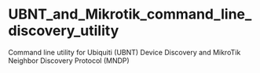 # UBNT_and_Mikrotik_command_line_discovery_utility
Command line utility for Ubiquiti (UBNT) Device Discovery and MikroTik Neighbor Discovery Protocol (MNDP)
